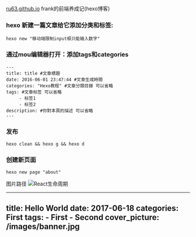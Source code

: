 [ru63.github.io](https://ru63.github.io/)
frank的前端养成记(hexo博客)

### hexo 新建一篇文章给它添加分类和标签:
```
hexo new "移动端限制input框只能输入数字"
```

### 通过mou编辑器打开：添加tags和categories
```hexo 
---
title: title #文章標題
date: 2016-06-01 23:47:44 #文章生成時間
categories: "Hexo教程" #文章分類目錄 可以省略
tags: #文章标签 可以省略
     - 标签1
     - 标签2
description: #你對本頁的描述 可以省略
---
```

### 发布
```
hexo clean && hexo g && hexo d
```

### 创建新页面

```
hexo new page "about"
```
图片路径
![React生命周期](/img/2018/10/react-life-cycle.png)

---
title: Hello World
date: 2017-06-18
categories: First
tags:
    - First
    - Second
cover_picture: /images/banner.jpg
---
 
<!-- more -->

 